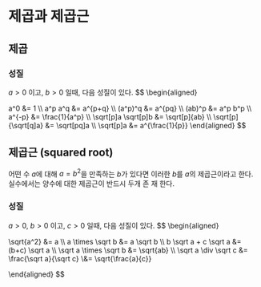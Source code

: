 # 제곱과 제곱근

## 제곱

### 성질

$a \gt 0$ 이고,  $b \gt 0$ 일때, 다음 성질이 있다.
$$
\begin{aligned}

a^0 &= 1
\\\\
a^p a^q &= a^{p+q}
\\\\
(a^p)^q &= a^{pq}
\\\\
(ab)^p &= a^p b^p
\\\\
a^{-p} &= \frac{1}{a^p}
\\\\
\sqrt[p]a \sqrt[p]b &= \sqrt[p]{ab}
\\\\
\sqrt[p]{\sqrt[q]a} &= \sqrt[pq]a
\\\\
\sqrt[p]a &= a^{\frac{1}{p}}
\end{aligned}
$$

## 제곱근 (squared root)

어떤 수 $a$에 대해 $a=b^2$을 만족하는 $b$가 있다면 이러한 $b$를 $a$의 제곱근이라고 한다. 실수에서는 양수에 대한 제곱근이 반드시 두개 존 재 한다.

### 성질

$a \gt 0$,  $b \gt 0$ 이고, $c \gt 0$ 일때, 다음 성질이 있다.
$$
\begin{aligned}

\sqrt{a^2} &= a
\\\\
a \times \sqrt b  &= a \sqrt b
\\\\
b \sqrt a + c \sqrt a &= (b+c) \sqrt a
\\\\
\sqrt a \times \sqrt b &= \sqrt{ab}
\\\\
\sqrt a \div \sqrt c &= \frac{\sqrt a}{\sqrt c}
\\&= \sqrt{\frac{a}{c}}

\end{aligned}
$$

